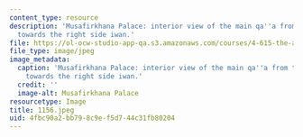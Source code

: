 ```yaml
---
content_type: resource
description: 'Musafirkhana Palace: interior view of the main qa''a from the durqa''a
  towards the right side iwan.'
file: https://ol-ocw-studio-app-qa.s3.amazonaws.com/courses/4-615-the-architecture-of-cairo-spring-2002/4fbc90a2bb798c9ef5d744c31fb80204_1156.jpeg
file_type: image/jpeg
image_metadata:
  caption: 'Musafirkhana Palace: interior view of the main qa''a from the durqa''a
    towards the right side iwan.'
  credit: ''
  image-alt: Musafirkhana Palace
resourcetype: Image
title: 1156.jpeg
uid: 4fbc90a2-bb79-8c9e-f5d7-44c31fb80204
---
```

